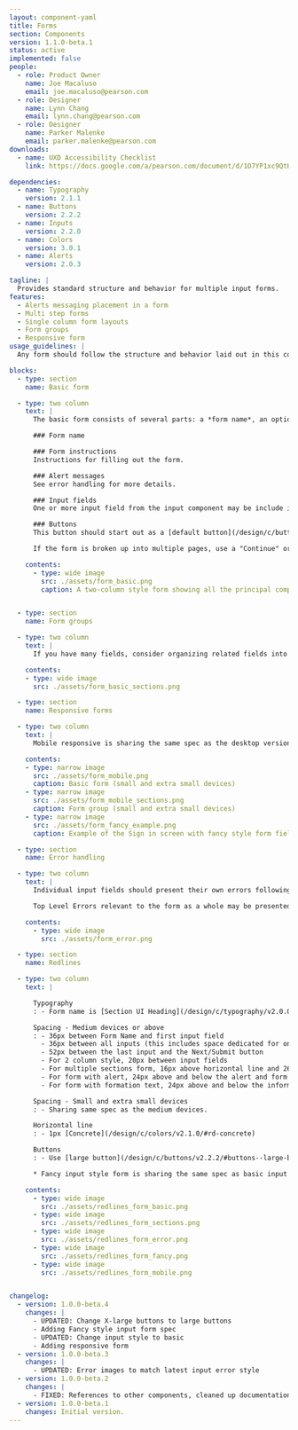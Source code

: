 ```yaml
---
layout: component-yaml
title: Forms
section: Components
version: 1.1.0-beta.1
status: active
implemented: false
people:
  - role: Product Owner
    name: Joe Macaluso
    email: joe.macaluso@pearson.com
  - role: Designer
    name: Lynn Chang
    email: lynn.chang@pearson.com
  - role: Designer
    name: Parker Malenke
    email: parker.malenke@pearson.com
downloads:
  - name: UXD Accessibility Checklist
    link: https://docs.google.com/a/pearson.com/document/d/1O7YP1xc9QtHbVB4sugeWG585RXJbNZIT81H5EBPH9ps/edit?usp=sharing

dependencies:
  - name: Typography
    version: 2.1.1
  - name: Buttons
    version: 2.2.2
  - name: Inputs
    version: 2.2.0
  - name: Colors
    version: 3.0.1
  - name: Alerts
    version: 2.0.3

tagline: |
  Provides standard structure and behavior for multiple input forms.
features:
  - Alerts messaging placement in a form
  - Multi step forms
  - Single column form layouts
  - Form groups
  - Responsive form
usage_guidelines: |
  Any form should follow the structure and behavior laid out in this component.

blocks:
  - type: section
    name: Basic form

  - type: two column
    text: |
      The basic form consists of several parts: a *form name*, an optional *alert message*, one or more *input fields*, and *primary/secondary* action buttons.

      ### Form name

      ### Form instructions
      Instructions for filling out the form.

      ### Alert messages
      See error handling for more details.

      ### Input fields
      One or more input field from the input component may be include in the form. Input fields can be laid out in one "or" multiple columns within the form.

      ### Buttons
      This button should start out as a [default button](/design/c/buttons/v2.2.2/#buttons--default-button) and become a [primary](/design/c/buttons/v2.2.2/#buttons--primary-button) or [CTA](/design/c/buttons/v2.2.2/#buttons--cta-button) button once the form has been completely filled out.

      If the form is broken up into multiple pages, use a "Continue" or "Next" button to advance in the form series. Maintain the same Form Name between each page. You should also include some UI for returning to previous steps in the process, where possible.

    contents:
      - type: wide image
        src: ./assets/form_basic.png
        caption: A two-column style form showing all the principal components


  - type: section
    name: Form groups

  - type: two column
    text: |
      If you have many fields, consider organizing related fields into groups. Each group can have a section title. The form groups consist sections titles and follow by horizontal line and input field.

    contents:
    - type: wide image
      src: ./assets/form_basic_sections.png

  - type: section
    name: Responsive forms

  - type: two column
    text: |
      Mobile responsive is sharing the same spec as the desktop version. Except that it is one column style only.

    contents:
    - type: narrow image
      src: ./assets/form_mobile.png
      caption: Basic form (small and extra small devices)
    - type: narrow image
      src: ./assets/form_mobile_sections.png
      caption: Form group (small and extra small devices)
    - type: narrow image
      src: ./assets/form_fancy_example.png
      caption: Example of the Sign in screen with fancy style form fields

  - type: section
    name: Error handling

  - type: two column
    text: |
      Individual input fields should present their own errors following the styles dictated in the [inputs components](http://pearson-higher-ed.github.io/design/c/inputs/#information-error-text). Fields with errors should always be accompanied by error text, unless a top level error message is sufficient to understand and fix the problems.

      Top Level Errors relevant to the form as a whole may be presented above the first input and below the form name. Refer to [alerts components](http://http://pearson-higher-ed.github.io/design/c/alerts/)  

    contents:
      - type: wide image
        src: ./assets/form_error.png

  - type: section
    name: Redlines

  - type: two column
    text: |

      Typography
      : - Form name is [Section UI Heading](/design/c/typography/v2.0.0-beta.7/#rd-ui-headings-section-basic), defaults to basic

      Spacing - Medium devices or above
      : - 36px between Form Name and first input field
        - 36px between all inputs (this includes space dedicated for one line of error text)
        - 52px between the last input and the Next/Submit button
        - For 2 column style, 20px between input fields
        - For multiple sections form, 16px above horizontal line and 26px below.
        - For form with alert, 24px above and below the alert and form title/first input field.
        - For form with formation text, 24px above and below the information text and form title/first input field.

      Spacing - Small and extra small devices
      : - Sharing same spec as the medium devices.

      Horizontal line
      : - 1px [Concrete](/design/c/colors/v2.1.0/#rd-concrete)

      Buttons
      : - Use [large button](/design/c/buttons/v2.2.2/#buttons--large-button)

      * Fancy input style form is sharing the same spec as basic input style form.

    contents:
      - type: wide image
        src: ./assets/redlines_form_basic.png
      - type: wide image
        src: ./assets/redlines_form_sections.png
      - type: wide image
        src: ./assets/redlines_form_error.png
      - type: wide image
        src: ./assets/redlines_form_fancy.png
      - type: wide image
        src: ./assets/redlines_form_mobile.png


changelog:
  - version: 1.0.0-beta.4
    changes: |
      - UPDATED: Change X-large buttons to large buttons
      - Adding Fancy style input form spec
      - UPDATED: Change input style to basic
      - Adding responsive form
  - version: 1.0.0-beta.3
    changes: |
      - UPDATED: Error images to match latest input error style
  - version: 1.0.0-beta.2
    changes: |
      - FIXED: References to other components, cleaned up documentation in general
  - version: 1.0.0-beta.1
    changes: Initial version.
---
```

